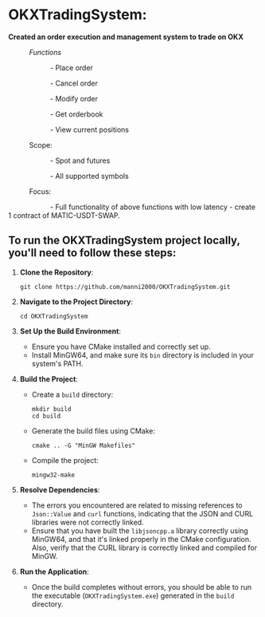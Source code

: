 ﻿# OKXTradingSystem: 
 **Created an order execution and management system to trade on OKX**

      *Functions*

            - Place order

            - Cancel order

            - Modify order

            - Get orderbook

            - View current positions

      Scope:

            - Spot and futures

            - All supported symbols

      Focus:

            - Full functionality of above functions with low latency
            - create 1 contract of MATIC-USDT-SWAP.

## To run the OKXTradingSystem project locally, you'll need to follow these steps:

1. **Clone the Repository**: 
   ```
   git clone https://github.com/manni2000/OKXTradingSystem.git
   ```
2. **Navigate to the Project Directory**:
   ```
   cd OKXTradingSystem
   ```

3. **Set Up the Build Environment**:
   - Ensure you have CMake installed and correctly set up.
   - Install MinGW64, and make sure its `bin` directory is included in your system's PATH.

4. **Build the Project**:
   - Create a `build` directory:
     ```
     mkdir build
     cd build
     ```
   - Generate the build files using CMake:
     ```
     cmake .. -G "MinGW Makefiles"
     ```
   - Compile the project:
     ```
     mingw32-make
     ```

5. **Resolve Dependencies**:
   - The errors you encountered are related to missing references to `Json::Value` and `curl` functions, indicating that the JSON and CURL libraries were not correctly linked. 
   - Ensure that you have built the `libjsoncpp.a` library correctly using MinGW64, and that it's linked properly in the CMake configuration. Also, verify that the CURL library is correctly linked and compiled for MinGW.

6. **Run the Application**:
   - Once the build completes without errors, you should be able to run the executable (`OKXTradingSystem.exe`) generated in the `build` directory.
